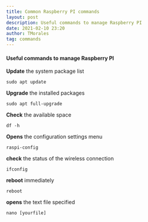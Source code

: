 ```yaml
---
title: Common Raspberry PI commands
layout: post
description: Useful commands to manage Raspberry PI
date: 2021-02-10 23:20
author: TMorales
tag: commands
---
```


#### Useful commands to manage Raspberry PI

**Update** the system package list
```
sudo apt update
```
**Upgrade** the installed packages
```
sudo apt full-upgrade
```
**Check** the available space
```
df -h
```
**Opens** the configuration settings menu
```
raspi-config
```
**check** the status of the wireless connection
```
ifconfig
```
**reboot** immediately
```
reboot
```
**opens** the text file specified
```
nano [yourfile]
```